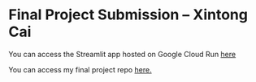 # Final Project Submission – Xintong Cai

You can access the Streamlit app hosted on Google Cloud Run [here](https://app-561457278990.us-west2.run.app)

You can access my final project repo [here.](https://github.com/JessicaCaishanghai/Predict_Concert_Fee_Ticketmaster)
